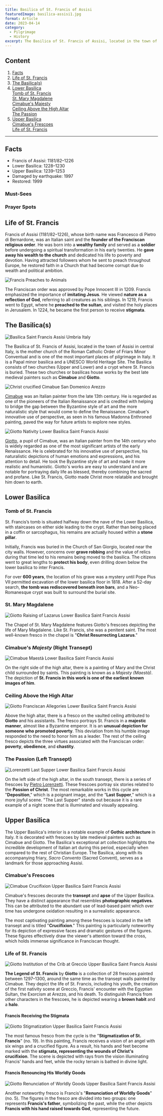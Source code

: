 ```yaml
---
title: Basilica of St. Francis of Assisi
featuredImage: basilica-assisi1.jpg
format: Article
date: 2023-04-14
category:
  - Pilgrimage
  - History
excerpt: The Basilica of St. Francis of Assisi, located in the town of Assisi in central Italy, is the mother church of the Roman Catholic Order of Friars Minor Conventual and is one of the most important places of pilgrimage in Italy. It is a Papal minor basilica and a UNESCO World Heritage Site. The Basilica consists of two churches (Upper and Lower) and a crypt where St. Francis is buried. These two churches or basilicas house works by the best late medieval painters such as Cimabue and Giotto.
---
```

## Content

1. [Facts](/post/assisi/#facts)
2. [Life of St. Francis](/post/assisi/#life-of-st-francis)
3. [The Basilica(s)](/post/assisi/#the-basilicas)
4. [Lower Basilica](/post/assisi/#lower-basilica)  
  [Tomb of St. Francis](/post/assisi/#tomb-of-st-francis)  
  [St. Mary Magdalene](/post/assisi/#st-mary-magdalene)  
  [Cimabue's Majesty](/post/assisi/#cimabues-majesty-right-transept)  
  [Ceiling Above the High Altar](/post/assisi/#ceiling-above-the-high-altar)  
  [The Passion](/post/assisi/#the-passion-left-transept)  
5. [Upper Basilica](/post/assisi/#upper-basilica)  
  [Cimabue's Frescoes](/post/assisi/#cimabues-frescoes)  
  [Life of St. Francis](/post/assisi/#life-of-st-francis-1)
---
## Facts

- Francis of Assisi: 1181/82–1226
- Lower Basilica: 1228–1230
- Upper Basilica: 1239–1253
- Damaged by earthquake: 1997
- Restored: 1999

### Must-Sees

### Prayer Spots


## Life of St. Francis

Francis of Assisi (1181/82–1226), whose birth name was Francesco di Pietro di Bernardone, was an Italian saint and the **founder of the Franciscan religious order**. He was born into a **wealthy family** and served as a **soldier** before undergoing a spiritual transformation in his early twenties. He **gave away his wealth to the church** and dedicated his life to poverty and devotion. Having attracted followers whom he sent to preach throughout Europe, he restored faith in a Church that had become corrupt due to wealth and political ambition.

![Francis Preaches to Animals](francis-animals.jpg 'Anonymous Italian Painter, Francis Preaches to Animals (1626)')

The Franciscan order was approved by Pope Innocent III in 1209. Francis emphasized the importance of **imitating Jesus**. He viewed **nature as a reflection of God**, referring to all creatures as his siblings. In 1219, Francis went to Egypt, where he **preached to the sultan**, and visited the holy places in Jerusalem. In 1224, he became the first person to receive **stigmata**.

## The Basilica(s)
![Basilica Saint Francis Assisi Umbria Italy](basilica-assisi2.jpg)

The Basilica of St. Francis of Assisi, located in the town of Assisi in central Italy, is the mother church of the Roman Catholic Order of Friars Minor Conventual and is one of the most important places of pilgrimage in Italy. It is a Papal minor basilica and a UNESCO World Heritage Site. The Basilica consists of two churches (Upper and Lower) and a crypt where St. Francis is buried. These two churches or basilicas house works by the best late medieval painters such as **Cimabue** and **Giotto**.

![Christ crucified Cimabue San Domenico Arezzo](cimabue-crucified.jpg 'Cimabue, Crucifix (1268–1271)')

[Cimabue](https://www.britannica.com/biography/Cimabue) was an Italian painter from the late 13th century. He is regarded as one of the pioneers of the Italian Renaissance and is credited with helping to bridge the gap between the Byzantine style of art and the more naturalistic style that would come to define the Renaissance. Cimabue's innovative use of perspective, as seen in his famous Madonna Enthroned painting, paved the way for future artists to explore new styles.

![Giotto Nativity Lower Basilica Saint Francis Assisi](giotto-nativity.jpg 'Giotto, Nativity')

[Giotto](https://www.britannica.com/biography/Giotto-di-Bondone), a pupil of Cimabue, was an Italian painter from the 14th century who is widely regarded as one of the most significant artists of the early Renaissance. He is celebrated for his innovative use of perspective, his naturalistic depictions of human emotions and expressions, and his attention to detail. He took the Byzantine style of art and made it more realistic and humanistic. Giotto's works are easy to understand and are notable for portraying daily life as blessed, thereby combining the sacred and profane. Like St. Francis, Giotto made Christ more relatable and brought him down to earth.

## Lower Basilica

### Tomb of St. Francis

St. Francis’s tomb is situated halfway down the nave of the Lower Basilica, with staircases on either side leading to the crypt. Rather than being placed in a coffin or sarcophagus, his remains are actually housed within a **stone pillar**.

Initially, Francis was buried in the Church of San Giorgio, located near the city walls. However, concerns over **grave robbing** and the value of relics during that time led to his remains being moved to the basilica. The citizens went to great lengths to **protect his body**, even drilling down below the lower basilica to inter Francis.

For over **600 years**, the location of his grave was a mystery until Pope Pius VII permitted excavation of the lower basilica floor in 1818. After a 52-day search, **the tomb was rediscovered beneath iron bars**, and a Neo-Romanesque crypt was built to surround the burial site.

### St. Mary Magdalene
![Giotto Raising of Lazarus Lower Basilica Saint Francis Assisi](giotto-lazarus.jpg 'Giotto, Raising of Lazarus (1320s)')

The Chapel of St. Mary Magdalene features Giotto's frescoes depicting the life of Mary Magdalene. Like St. Francis, she was a penitent saint. The most well-known fresco in the chapel is "**Christ Resurrecting Lazarus**."

### Cimabue's *Majesty* (Right Transept)
![Cimabue Maestà Lower Basilica Saint Francis Assisi](cimabue-maesta.jpg 'Cimabue, Our Lady in Majesty (1278–1280)')

On the right side of the high altar, there is a painting of Mary and the Christ child surrounded by saints. This painting is known as a *Majesty* *(Maestà)*. The depiction of **St. Francis in this work is one of the earliest known images of him**.

### Ceiling Above the High Altar
![Giotto Franciscan Allegories Lower Basilica Saint Francis Assisi](giotto-ceiling.jpg 'Giotto, Franciscan Allegories (1330)')

Above the high altar, there is a fresco on the vaulted ceiling attributed to **Giotto** and his assistants. The fresco portrays St. Francis in a **majestic manner**, almost like a Byzantine emperor. It is an **unusual depiction for someone who promoted poverty**. This deviation from his humble image responded to the need to honor him as a leader. The rest of the ceiling fresco depicts the three virtues associated with the Franciscan order: **poverty**, **obedience**, and **chastity**.

### The Passion (Left Transept)
![Lorenzetti Last Supper Lower Basilica Saint Francis Assisi](lorenzetti-supper.jpg 'Lorenzetti, Last Supper (1320)')

On the left side of the high altar, in the south transept, there is a series of frescoes by [Pietro Lorenzetti](https://www.britannica.com/biography/Pietro-Lorenzetti). These frescoes portray six stories related to the **Passion of Christ**. The most remarkable works in this cycle are "**Deposition**," which is a poignant image, and the "**Last Supper**," which is a more joyful scene. "The Last Supper" stands out because it is a rare example of a night scene that is illuminated and visually appealing.

## Upper Basilica

The Upper Basilica's interior is a notable example of **Gothic architecture** in Italy. It is decorated with frescoes by late medieval painters such as Cimabue and Giotto. The Basilica's exceptional art collection highlights the incredible development of Italian art during this period, especially when compared to the rest of Christian Europe. The Basilica, along with its accompanying friary, *Sacro Convento* (Sacred Convent), serves as a landmark for those approaching Assisi.

### Cimabue's Frescoes
![Cimabue Crucifixion Upper Basilica Saint Francis Assisi](cimabue-crucifixion.jpg 'Cimabue, Crucifixion (1280s)')

Cimabue's frescoes decorate the **transept** and **apse** of the Upper Basilica. They have a distinct appearance that resembles **photographic negatives**. This can be attributed to the abundant use of lead-based paint which over time has undergone oxidation resulting in a surrealistic appearance.

The most captivating painting among these frescoes is located in the left transept and is titled "**Crucifixion**." This painting is particularly noteworthy for its depiction of expressive faces and dramatic gestures of the figures. These figures effectively draw the viewer's attention toward the cross, which holds immense significance in Franciscan thought.

### Life of St. Francis
![Giotto Institution of the Crib at Greccio Upper Basilica Saint Francis Assisi](giotto-greccio.jpg 'Giotto, Institution of the Crib at Greccio (1295)')

**The Legend of St. Francis** by **Giotto** is a collection of 28 frescoes painted between 1297–1300, around the same time as the transept walls painted by Cimabue. They depict the life of St. Francis, including his youth, the creation of the first nativity scene at Greccio, Francis' encounter with the Egyptian Sultan, the Exorcism at Arezzo, and his death. To distinguish Francis from other characters in the frescoes, he is depicted wearing a **brown habit** and a **halo**.

#### Francis Receiving the Stigmata
![Giotto Stigmatization Upper Basilica Saint Francis Assisi](giotto-stigmata.jpg 'Giotto, Stigmatization of St. Francis (1297–1300)')

The most famous fresco from the cycle is the "**Stigmatization of St. Francis**" (no. 19). In this painting, Francis receives a vision of an angel with six wings and a crucified figure. As a result, his hands and feet become marked with the **stigmata, representing the wounds of Christ's crucifixion**. The scene is depicted with rays from the vision illuminating Francis' hands and feet, while the rocky terrain is bathed in divine light.

#### Francis Renouncing His Worldly Goods
![Giotto Renunciation of Worldly Goods Upper Basilica Saint Francis Assisi](giotto-renounce.jpg 'Giotto, Renunciation of Worldly Goods (1295)')

Another noteworthy fresco is Francis's "**Renunciation of Worldly Goods**" (no. 5). The figures in the fresco are divided into two groups: one represents **Francis's father**, symbolizing the past, while the other depicts **Francis with his hand raised towards God**, representing the future.
